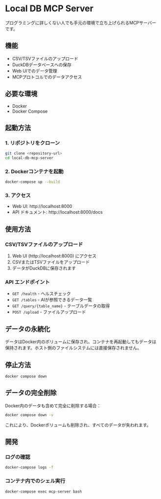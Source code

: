 # Local DB MCP Server

プログラミングに詳しくない人でも手元の環境で立ち上げられるMCPサーバーです。

## 機能

- CSV/TSVファイルのアップロード
- DuckDBデータベースへの保存
- Web UIでのデータ管理
- MCPプロトコルでのデータアクセス

## 必要な環境

- Docker
- Docker Compose

## 起動方法

### 1. リポジトリをクローン
```bash
git clone <repository-url>
cd local-db-mcp-server
```

### 2. Dockerコンテナを起動
```bash
docker-compose up --build
```

### 3. アクセス
- Web UI: http://localhost:8000
- API ドキュメント: http://localhost:8000/docs

## 使用方法

### CSV/TSVファイルのアップロード

1. Web UI (http://localhost:8000) にアクセス
2. CSVまたはTSVファイルをアップロード
3. データがDuckDBに保存されます

### API エンドポイント

- `GET /health` - ヘルスチェック
- `GET /tables` - AIが参照できるデータ一覧
- `GET /query/{table_name}` - テーブルデータの取得
- `POST /upload` - ファイルアップロード

## データの永続化

データはDocker内のボリュームに保存され、コンテナを再起動してもデータは保持されます。ホスト側のファイルシステムには直接保存されません。

## 停止方法

```bash
docker compose down
```

## データの完全削除

Docker内のデータも含めて完全に削除する場合：

```bash
docker compose down -v
```

これにより、Dockerボリュームも削除され、すべてのデータが失われます。

## 開発

### ログの確認
```bash
docker-compose logs -f
```

### コンテナ内でのシェル実行
```bash
docker-compose exec mcp-server bash
```
